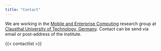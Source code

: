 ```yaml
---
title: "Contact"
---
```

We are working in the [Mobile and Enterprise Computing](http://meclab.in.tu-clausthal.de/) research group at [Clausthal University of Technology, Germany](http://tu-clausthal.de). Contact can be send via email or post-address of the institute.

{{< contactlist >}}
